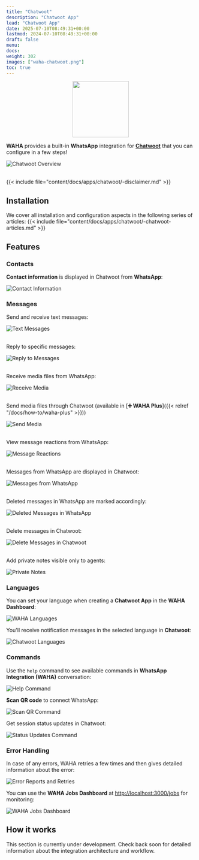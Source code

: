 ```yaml
---
title: "Chatwoot"
description: "Chatwoot App"
lead: "Chatwoot App"
date: 2025-07-10T08:49:31+00:00
lastmod: 2024-07-10T08:49:31+00:00
draft: false
menu:
docs:
weight: 302
images: ["waha-chatwoot.png"]
toc: true
---
```


<p align="center">
  <img src="/images/chatwoot/waha-chatwoot.png" style="width: 150px">
</p>

**WAHA** provides a built-in **WhatsApp** integration for
[**Chatwoot**](https://www.chatwoot.com/) that you can configure in a few steps!

![Chatwoot Overview](screenshots/overview.png)
<br/><br/>

{{< include file="content/docs/apps/chatwoot/-disclaimer.md" >}}


## Installation
We cover all installation and configuration aspects in the following series of articles:
{{< include file="content/docs/apps/chatwoot/-chatwoot-articles.md" >}}

## Features

### Contacts
**Contact information** is displayed in Chatwoot from **WhatsApp**:

![Contact Information](screenshots/contact-info.png)

### Messages

Send and receive text messages:

![Text Messages](screenshots/messages/text.png)
<br/><br/>

Reply to specific messages:

![Reply to Messages](screenshots/messages/reply.png)
<br/><br/>

Receive media files from WhatsApp:

![Receive Media](screenshots/messages/receive-media.png)
<br/><br/>

Send media files through Chatwoot (available in
[**➕ WAHA Plus**]({{< relref "/docs/how-to/waha-plus" >}}))

![Send Media](screenshots/messages/send-media.png)
<br/><br/>

View message reactions from WhatsApp:

![Message Reactions](screenshots/messages/reactions.png)
<br/><br/>

Messages from WhatsApp are displayed in Chatwoot:

![Messages from WhatsApp](screenshots/messages/message-from-whatsapp.png)
<br/><br/>

Deleted messages in WhatsApp are marked accordingly:

![Deleted Messages in WhatsApp](screenshots/messages/deleted-messages-on-whatsapp.png)
<br/><br/>

Delete messages in Chatwoot:

![Delete Messages in Chatwoot](screenshots/messages/delete-message-on-chatwoot.png)
<br/><br/>

Add private notes visible only to agents:

![Private Notes](screenshots/messages/private-note.png)

### Languages

You can set your language when creating a **Chatwoot App** in the **WAHA Dashboard**:

![WAHA Languages](screenshots/dashboard/cw-languages-waha.png)

You'll receive notification messages in the selected language in **Chatwoot**:

![Chatwoot Languages](screenshots/dashboard/cw-languages-chatwoot.png)

### Commands
Use the `help` command to see available commands in **WhatsApp Integration (WAHA)** conversation:

![Help Command](screenshots/commands/help.png)

**Scan QR code** to connect WhatsApp:

![Scan QR Command](screenshots/commands/scan-qr.png)

Get session status updates in Chatwoot:

![Status Updates Command](screenshots/commands/status-updates.png)


### Error Handling
In case of any errors, WAHA retries a few times and then gives detailed information about the error:

![Error Reports and Retries](screenshots/messages/error-reports-and-retries.png)

You can use the **WAHA Jobs Dashboard** at [http://localhost:3000/jobs](http://localhost:3000/jobs) for monitoring:

![WAHA Jobs Dashboard](screenshots/dashboard/cw-waha-jobs-dashboard.png)

## How it works

This section is currently under development. Check back soon for detailed information about the integration architecture and workflow.
